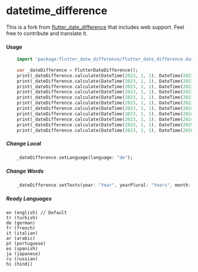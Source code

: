 
# datetime_difference
This is a fork from [flutter_date_difference](https://pub.dev/packages/flutter_date_difference) that includes web support.
Feel free to contribute and translate it.

#### Usage

```dart
    import 'package:flutter_date_difference/flutter_date_difference.dart';
    
    var _dateDifference = FlutterDateDifference();
    print(_dateDifference.calculate(DateTime(2023, 1, 1), DateTime(2023, 1, 2))); // 1 Day
    print(_dateDifference.calculate(DateTime(2023, 1, 1), DateTime(2023, 1, 3))); // 2 Days
    print(_dateDifference.calculate(DateTime(2023, 1, 1), DateTime(2023, 2, 1))); // 1 Month
    print(_dateDifference.calculate(DateTime(2023, 1, 1), DateTime(2023, 6, 1))); // 5 Months
    print(_dateDifference.calculate(DateTime(2023, 1, 1), DateTime(2023, 6, 2))); // 5 Months 1 Day
    print(_dateDifference.calculate(DateTime(2023, 1, 1), DateTime(2023, 6, 13))); // 5 Months 12 Days
    print(_dateDifference.calculate(DateTime(2023, 1, 1), DateTime(2024, 1, 1))); // 1 Year
    print(_dateDifference.calculate(DateTime(2023, 1, 1), DateTime(2024, 1, 2))); // 1 Year 1 Day
    print(_dateDifference.calculate(DateTime(2023, 1, 1), DateTime(2024, 1, 3))); // 1 Year 2 Days
    print(_dateDifference.calculate(DateTime(2023, 1, 1), DateTime(2025, 4, 1))); // 2 Years 3 Months
    print(_dateDifference.calculate(DateTime(2023, 1, 1), DateTime(2026, 5, 28))); // 3 Years 4 Months 27 Days
```
##### Change Local
```dart
    _dateDifference.setLanguage(language: "de");
```
##### Change Words
```dart
    _dateDifference.setTexts(year: "Year", yearPlural: "Years", month: "Month", monthPlural: "Months", day: "Day", dayPlural: "Days");
```
##### Ready Languages
    en (english) // Default
    tr (turkish)
    de (german)
    fr (french)
    it (italian)
    ar (arabic)
    pt (portuguese)
    es (spanish)
    ja (japanese)
    ru (russian)
    hi (hindi)